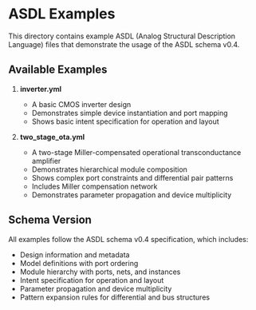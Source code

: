 # ASDL Examples

This directory contains example ASDL (Analog Structural Description Language) files that demonstrate the usage of the ASDL schema v0.4.

## Available Examples

1. **inverter.yml**
   - A basic CMOS inverter design
   - Demonstrates simple device instantiation and port mapping
   - Shows basic intent specification for operation and layout

2. **two_stage_ota.yml**
   - A two-stage Miller-compensated operational transconductance amplifier
   - Demonstrates hierarchical module composition
   - Shows complex port constraints and differential pair patterns
   - Includes Miller compensation network
   - Demonstrates parameter propagation and device multiplicity

## Schema Version

All examples follow the ASDL schema v0.4 specification, which includes:
- Design information and metadata
- Model definitions with port ordering
- Module hierarchy with ports, nets, and instances
- Intent specification for operation and layout
- Parameter propagation and device multiplicity
- Pattern expansion rules for differential and bus structures 